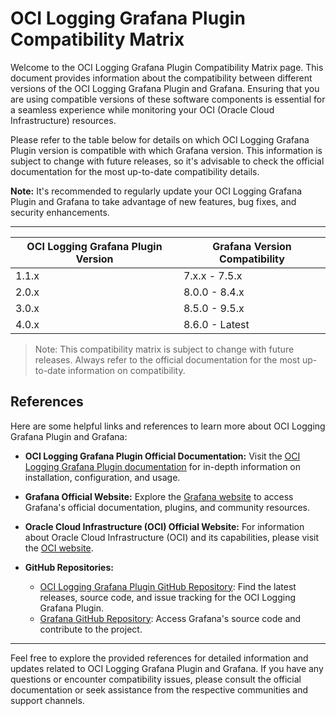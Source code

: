 # OCI Logging Grafana Plugin Compatibility Matrix

Welcome to the OCI Logging Grafana Plugin Compatibility Matrix page. This document provides information about the compatibility between different versions of the OCI Logging Grafana Plugin and Grafana. Ensuring that you are using compatible versions of these software components is essential for a seamless experience while monitoring your OCI (Oracle Cloud Infrastructure) resources.

Please refer to the table below for details on which OCI Logging Grafana Plugin version is compatible with which Grafana version. This information is subject to change with future releases, so it's advisable to check the official documentation for the most up-to-date compatibility details.

**Note:** It's recommended to regularly update your OCI Logging Grafana Plugin and Grafana to take advantage of new features, bug fixes, and security enhancements.

---
| OCI Logging Grafana Plugin Version | Grafana Version Compatibility |
|---------------------------|------------------------------|
| 1.1.x                     | 7.x.x - 7.5.x                |
| 2.0.x                     | 8.0.0 - 8.4.x                |
| 3.0.x                     | 8.5.0 - 9.5.x                |
| 4.0.x                     | 8.6.0 - Latest               |


> Note: This compatibility matrix is subject to change with future releases. Always refer to the official documentation for the most up-to-date information on compatibility.

## References

Here are some helpful links and references to learn more about OCI Logging Grafana Plugin and Grafana:

- **OCI Logging Grafana Plugin Official Documentation:** Visit the [OCI Logging Grafana Plugin documentation](https://github.com/oracle/oci-grafana-logs/blob/master/README.md) for in-depth information on installation, configuration, and usage.

- **Grafana Official Website:** Explore the [Grafana website](https://grafana.com/) to access Grafana's official documentation, plugins, and community resources.

- **Oracle Cloud Infrastructure (OCI) Official Website:** For information about Oracle Cloud Infrastructure (OCI) and its capabilities, please visit the [OCI website](https://www.oracle.com/cloud/).

- **GitHub Repositories:**
  - [OCI Logging Grafana Plugin GitHub Repository](https://github.com/oracle/oci-grafana-logs): Find the latest releases, source code, and issue tracking for the OCI Logging Grafana Plugin.
  - [Grafana GitHub Repository](https://github.com/grafana/grafana): Access Grafana's source code and contribute to the project.

---

Feel free to explore the provided references for detailed information and updates related to OCI Logging Grafana Plugin and Grafana. If you have any questions or encounter compatibility issues, please consult the official documentation or seek assistance from the respective communities and support channels.